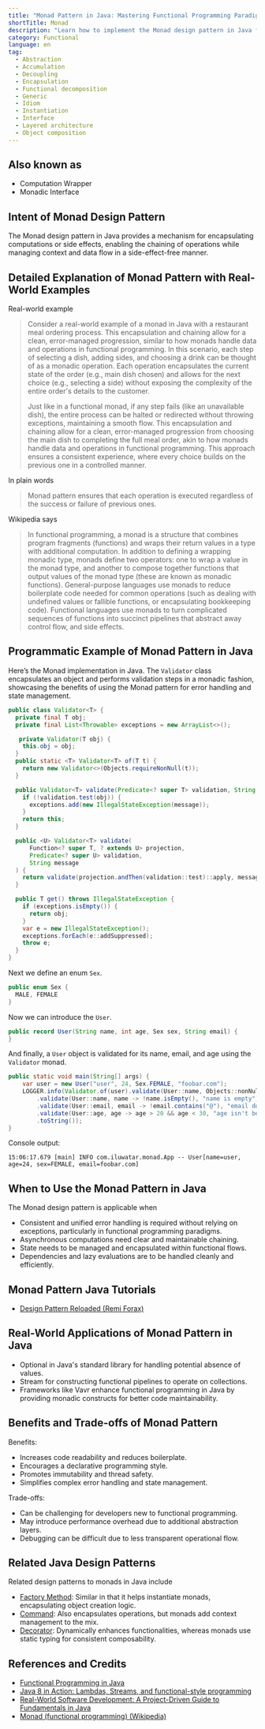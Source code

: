 ```yaml
---
title: "Monad Pattern in Java: Mastering Functional Programming Paradigms"
shortTitle: Monad
description: "Learn how to implement the Monad design pattern in Java for functional programming. Discover its benefits, real-world examples, and best practices to enhance code readability and error handling."
category: Functional
language: en
tag:
  - Abstraction
  - Accumulation
  - Decoupling
  - Encapsulation
  - Functional decomposition
  - Generic
  - Idiom
  - Instantiation
  - Interface
  - Layered architecture
  - Object composition
---
```


## Also known as

* Computation Wrapper
* Monadic Interface

## Intent of Monad Design Pattern

The Monad design pattern in Java provides a mechanism for encapsulating computations or side effects, enabling the
chaining of operations while managing context and data flow in a side-effect-free manner.

## Detailed Explanation of Monad Pattern with Real-World Examples

Real-world example

> Consider a real-world example of a monad in Java with a restaurant meal ordering process. This encapsulation and
> chaining allow for a clean, error-managed progression, similar to how monads handle data and operations in functional
> programming. In this scenario, each step of selecting a dish, adding sides, and choosing a drink can be thought of as a
> monadic operation. Each operation encapsulates the current state of the order (e.g., main dish chosen) and allows for
> the next choice (e.g., selecting a side) without exposing the complexity of the entire order's details to the customer.
>
> Just like in a functional monad, if any step fails (like an unavailable dish), the entire process can be halted or
> redirected without throwing exceptions, maintaining a smooth flow. This encapsulation and chaining allow for a clean,
> error-managed progression from choosing the main dish to completing the full meal order, akin to how monads handle data
> and operations in functional programming. This approach ensures a consistent experience, where every choice builds on
> the previous one in a controlled manner.

In plain words

> Monad pattern ensures that each operation is executed regardless of the success or failure of previous ones.

Wikipedia says

> In functional programming, a monad is a structure that combines program fragments (functions) and wraps their return
> values in a type with additional computation. In addition to defining a wrapping monadic type, monads define two
> operators: one to wrap a value in the monad type, and another to compose together functions that output values of the
> monad type (these are known as monadic functions). General-purpose languages use monads to reduce boilerplate code
> needed for common operations (such as dealing with undefined values or fallible functions, or encapsulating bookkeeping
> code). Functional languages use monads to turn complicated sequences of functions into succinct pipelines that abstract
> away control flow, and side effects.

## Programmatic Example of Monad Pattern in Java

Here’s the Monad implementation in Java. The `Validator` class encapsulates an object and performs validation steps in a
monadic fashion, showcasing the benefits of using the Monad pattern for error handling and state management.

```java
public class Validator<T> {
  private final T obj;
  private final List<Throwable> exceptions = new ArrayList<>();

   private Validator(T obj) {
    this.obj = obj;
  }
  public static <T> Validator<T> of(T t) {
    return new Validator<>(Objects.requireNonNull(t));
  }

  public Validator<T> validate(Predicate<? super T> validation, String message) {
    if (!validation.test(obj)) {
      exceptions.add(new IllegalStateException(message));
    }
    return this;
  }

  public <U> Validator<T> validate(
      Function<? super T, ? extends U> projection,
      Predicate<? super U> validation,
      String message
  ) {
    return validate(projection.andThen(validation::test)::apply, message);
  }

  public T get() throws IllegalStateException {
    if (exceptions.isEmpty()) {
      return obj;
    }
    var e = new IllegalStateException();
    exceptions.forEach(e::addSuppressed);
    throw e;
  }
}
```

Next we define an enum `Sex`.

```java
public enum Sex {
  MALE, FEMALE
}
```

Now we can introduce the `User`.

```java
public record User(String name, int age, Sex sex, String email) {
}
```

And finally, a `User` object is validated for its name, email, and age using the `Validator` monad.

```java
public static void main(String[] args) {
    var user = new User("user", 24, Sex.FEMALE, "foobar.com");
    LOGGER.info(Validator.of(user).validate(User::name, Objects::nonNull, "name is null")
        .validate(User::name, name -> !name.isEmpty(), "name is empty")
        .validate(User::email, email -> !email.contains("@"), "email doesn't contains '@'")
        .validate(User::age, age -> age > 20 && age < 30, "age isn't between...").get()
        .toString());
}
```

Console output:

```
15:06:17.679 [main] INFO com.iluwatar.monad.App -- User[name=user, age=24, sex=FEMALE, email=foobar.com]
```

## When to Use the Monad Pattern in Java

The Monad design pattern is applicable when

* Consistent and unified error handling is required without relying on exceptions, particularly in functional
  programming paradigms.
* Asynchronous computations need clear and maintainable chaining.
* State needs to be managed and encapsulated within functional flows.
* Dependencies and lazy evaluations are to be handled cleanly and efficiently.

## Monad Pattern Java Tutorials

* [Design Pattern Reloaded (Remi Forax)](https://youtu.be/-k2X7guaArU)

## Real-World Applications of Monad Pattern in Java

* Optional in Java's standard library for handling potential absence of values.
* Stream for constructing functional pipelines to operate on collections.
* Frameworks like Vavr enhance functional programming in Java by providing monadic constructs for better code
  maintainability.

## Benefits and Trade-offs of Monad Pattern

Benefits:

* Increases code readability and reduces boilerplate.
* Encourages a declarative programming style.
* Promotes immutability and thread safety.
* Simplifies complex error handling and state management.

Trade-offs:

* Can be challenging for developers new to functional programming.
* May introduce performance overhead due to additional abstraction layers.
* Debugging can be difficult due to less transparent operational flow.

## Related Java Design Patterns

Related design patterns to monads in Java include

* [Factory Method](https://java-design-patterns.com/patterns/factory-method/): Similar in that it helps instantiate
  monads, encapsulating object creation logic.
* [Command](https://java-design-patterns.com/patterns/command/): Also encapsulates operations, but monads add context
  management to the mix.
* [Decorator](https://java-design-patterns.com/patterns/decorator/): Dynamically enhances functionalities, whereas
  monads use static typing for consistent composability.

## References and Credits

* [Functional Programming in Java](https://amzn.to/3JUIc5Q)
* [Java 8 in Action: Lambdas, Streams, and functional-style programming](https://amzn.to/3QCmGXs)
* [Real-World Software Development: A Project-Driven Guide to Fundamentals in Java](https://amzn.to/4btoN7U)
* [Monad (functional programming) (Wikipedia)](https://en.wikipedia.org/wiki/Monad_(functional_programming))
